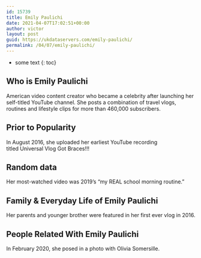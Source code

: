 ```yaml
---
id: 15739
title: Emily Paulichi
date: 2021-04-07T17:02:51+00:00
author: victor
layout: post
guid: https://ukdataservers.com/emily-paulichi/
permalink: /04/07/emily-paulichi/
---
```


* some text
{: toc}


## Who is Emily Paulichi



American video content creator who became a celebrity after launching her self-titled YouTube channel. She posts a combination of travel vlogs, routines and lifestyle clips for more than 460,000 subscribers.

                
                
                
## Prior to Popularity



In August 2016, she uploaded her earliest YouTube recording titled Universal Vlog Got Braces!!!

                
                
                
## Random data



Her most-watched video was 2019&#8217;s &#8220;my REAL school morning routine.&#8221;

                
                
                
## Family & Everyday Life of Emily Paulichi



Her parents and younger brother were featured in her first ever vlog in 2016.

                
                
                
## People Related With Emily Paulichi



In February 2020, she posed in a photo with Olivia Somersille.

                
              
            
          
          
          